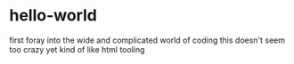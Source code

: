 # hello-world
first foray into the wide and complicated world of coding
this doesn't seem too crazy yet
kind of like html tooling
